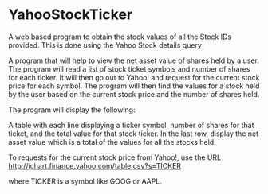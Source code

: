 YahooStockTicker
================

A web based program to obtain the stock values of all the Stock IDs provided. 
This is done using the Yahoo Stock details query


A program that will help to view the net asset value of shares held by a user.
The program will read a list of stock ticket symbols and number of shares for each ticker.
It will then go out to Yahoo! and request for the current stock price for each symbol.
The program will then find the values for a stock held by the user based on the current
stock price and the number of shares held.

The program will display the following:

A table with each line displaying a ticker symbol, number of shares for that ticket, and the 
total value for that stock ticker.
In the last row, display the net asset value which is a total of the values for all the stocks held.

To requests for the current stock price from Yahoo!, use the URL
http://ichart.finance.yahoo.com/table.csv?s=TICKER

where TICKER is a symbol like GOOG or AAPL.
